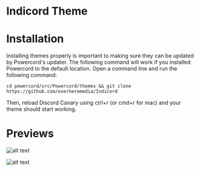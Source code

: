 # Indicord Theme

# Installation

Installing themes properly is important to making sure they can be updated by Powercord's updater. The following command will work if you installed Powercord to the default location. 
Open a command line and run the following command: 

`cd powercord/src/Powercord/themes && git clone https://github.com/overheremedia/Indicord`

Then, reload Discord Canary using ctrl+r (or cmd+r for mac) and your theme should start working.

# Previews

![alt text](https://imgshare.io/images/2021/03/13/Untitled---2021-03-11T142046.306.png)

![alt text](https://imgshare.io/images/2021/03/13/image.png)

